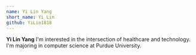 ```yaml
---
name: Yi Lin Yang
short_name: Yi Lin 
github: YiLin1818
---
```


**Yi Lin Yang** I'm interested in the intersection of healthcare and technology. I'm majoring in computer science at Purdue University.

